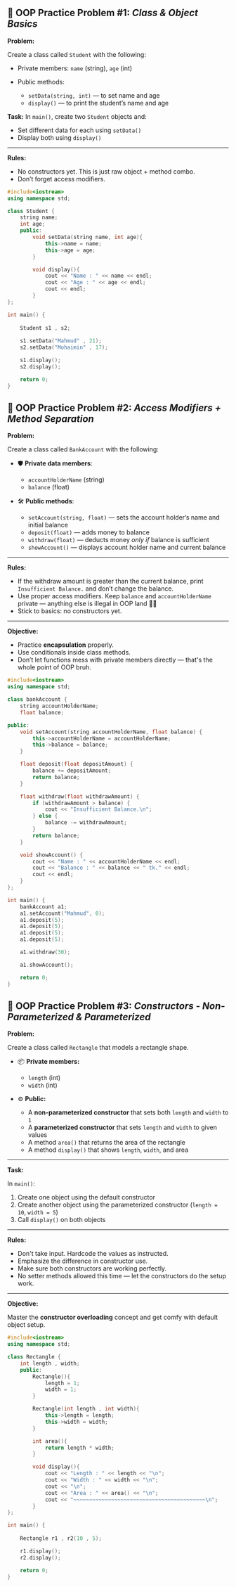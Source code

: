 ## 🥇 OOP Practice Problem #1: *Class & Object Basics*

**Problem:**

Create a class called `Student` with the following:

* Private members: `name` (string), `age` (int)
* Public methods:

  * `setData(string, int)` — to set name and age
  * `display()` — to print the student’s name and age

**Task:**
In `main()`, create two `Student` objects and:

* Set different data for each using `setData()`
* Display both using `display()`

---

**Rules:**

* No constructors yet. This is just raw object + method combo.
* Don’t forget access modifiers.
```cpp
#include<iostream>
using namespace std;

class Student {
    string name;
    int age;
    public:
        void setData(string name, int age){
            this->name = name;
            this->age = age;
        }

        void display(){
            cout << "Name : " << name << endl;
            cout << "Age : " << age << endl;
            cout << endl;
        }
};

int main() {
    
    Student s1 , s2;
    
    s1.setData("Mahmud" , 21);
    s2.setData("Mohaimin" , 17);

    s1.display();
    s2.display();

    return 0;
}       
```
## 🥈 OOP Practice Problem #2: *Access Modifiers + Method Separation*

**Problem:**

Create a class called `BankAccount` with the following:

- 🛡️ **Private data members**:
  - `accountHolderName` (string)
  - `balance` (float)

- 🛠️ **Public methods**:
  - `setAccount(string, float)` — sets the account holder’s name and initial balance  
  - `deposit(float)` — adds money to balance  
  - `withdraw(float)` — deducts money *only if* balance is sufficient  
  - `showAccount()` — displays account holder name and current balance

---

**Rules:**

- If the withdraw amount is greater than the current balance, print `Insufficient Balance.` and don’t change the balance.
- Use proper access modifiers. Keep `balance` and `accountHolderName` private — anything else is illegal in OOP land 👮‍♂️
- Stick to basics: no constructors yet.

---

**Objective:**

- Practice **encapsulation** properly.
- Use conditionals inside class methods.
- Don’t let functions mess with private members directly — that's the whole point of OOP bruh.
```cpp
#include<iostream>
using namespace std;

class bankAccount {
    string accountHolderName;
    float balance;

public: 
    void setAccount(string accountHolderName, float balance) {
        this->accountHolderName = accountHolderName;
        this->balance = balance;
    }

    float deposit(float depositAmount) {
        balance += depositAmount;
        return balance;
    }

    float withdraw(float withdrawAmount) {
        if (withdrawAmount > balance) {
            cout << "Insufficient Balance.\n";
        } else {
            balance -= withdrawAmount;
        }
        return balance;
    }

    void showAccount() {
        cout << "Name : " << accountHolderName << endl;
        cout << "Balance : " << balance << " tk." << endl;
        cout << endl;
    }
};

int main() {
    bankAccount a1;
    a1.setAccount("Mahmud", 0); 
    a1.deposit(5);
    a1.deposit(5);
    a1.deposit(5);
    a1.deposit(5);

    a1.withdraw(30);

    a1.showAccount();

    return 0;
}
```
## 🥉 OOP Practice Problem #3: *Constructors - Non-Parameterized & Parameterized*

**Problem:**

Create a class called `Rectangle` that models a rectangle shape.

- 📦 **Private members:**
  - `length` (int)
  - `width` (int)

- ⚙️ **Public:**
  - A **non-parameterized constructor** that sets both `length` and `width` to `1`
  - A **parameterized constructor** that sets `length` and `width` to given values
  - A method `area()` that returns the area of the rectangle
  - A method `display()` that shows `length`, `width`, and area

---

**Task:**

In `main()`:
1. Create one object using the default constructor
2. Create another object using the parameterized constructor (`length = 10`, `width = 5`)
3. Call `display()` on both objects

---

**Rules:**

- Don't take input. Hardcode the values as instructed.
- Emphasize the difference in constructor use.
- Make sure both constructors are working perfectly.
- No setter methods allowed this time — let the constructors do the setup work.

---

**Objective:**

Master the **constructor overloading** concept and get comfy with default object setup.
```cpp
#include<iostream>
using namespace std;

class Rectangle {
    int length , width;
    public:
        Rectangle(){
            length = 1;
            width = 1;
        }

        Rectangle(int length , int width){
            this->length = length;
            this->width = width;
        }

        int area(){
            return length * width;
        }

        void display(){
            cout << "Length : " << length << "\n";
            cout << "Width : " << width << "\n";
            cout << "\n";
            cout << "Area : " << area() << "\n";
            cout << "~~~~~~~~~~~~~~~~~~~~~~~~~~~~~~~~~~~~~~~~~~\n";
        }
};

int main() {
    
    Rectangle r1 , r2(10 , 5);

    r1.display();
    r2.display();

    return 0;
}
```